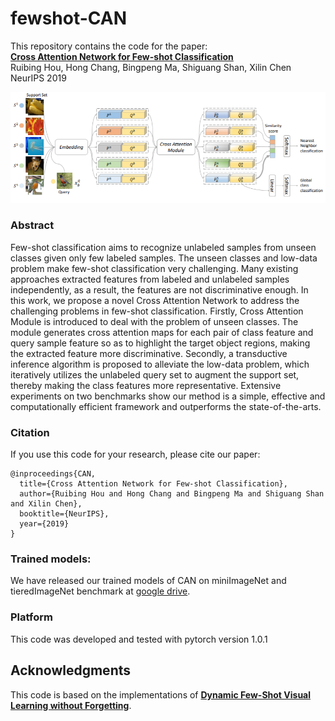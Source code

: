 # fewshot-CAN
This repository contains the code for the paper:
<br>
[**Cross Attention Network for Few-shot Classification**](https://arxiv.org/pdf/1910.07677.pdf)
<br>
Ruibing Hou, Hong Chang, Bingpeng Ma, Shiguang Shan, Xilin Chen
<br>
NeurIPS 2019 
<p align='center'>
  <img src='algorithm.png' width="600px">
</p>

### Abstract

Few-shot classification aims to recognize unlabeled samples from unseen classes given only few labeled samples. The unseen classes and low-data problem make few-shot classification very challenging. Many existing approaches extracted features from labeled and unlabeled samples independently, as a result, the features are not discriminative enough. In this work, we propose a novel Cross Attention
Network to address the challenging problems in few-shot classification. Firstly, Cross Attention Module is introduced to deal with the problem of unseen classes. The module generates cross attention maps for each pair of class feature and query sample feature so as to highlight the target object regions, making the extracted feature more discriminative. Secondly, a transductive inference algorithm is proposed to alleviate the low-data problem, which iteratively utilizes the unlabeled query set to augment the support set, thereby making the class features more representative. Extensive experiments on two benchmarks show our method is a simple, effective and computationally efficient framework and outperforms the state-of-the-arts.

### Citation

If you use this code for your research, please cite our paper:
```
@inproceedings{CAN,
  title={Cross Attention Network for Few-shot Classification},
  author={Ruibing Hou and Hong Chang and Bingpeng Ma and Shiguang Shan and Xilin Chen},
  booktitle={NeurIPS},
  year={2019}
}
```

### Trained models:
We have released our trained models of CAN on miniImageNet and tieredImageNet benchmark at [google drive](https://drive.google.com/drive/folders/1Gi3GvQB3Ypwu-QW_CVmToLC64fMv8TqO?usp=sharing).

### Platform
This code was developed and tested with pytorch version 1.0.1

## Acknowledgments

This code is based on the implementations of [**Dynamic Few-Shot Visual Learning without Forgetting**](https://github.com/gidariss/FewShotWithoutForgetting).
